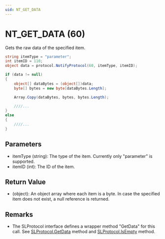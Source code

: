 ```yaml
---
uid: NT_GET_DATA
---
```


# NT_GET_DATA (60)

Gets the raw data of the specified item.

```csharp
string itemType = "parameter";
int itemID = 110;
object data = protocol.NotifyProtocol(60, itemType, itemID);

if (data != null)
{
    object[] dataBytes = (object[])data;
    byte[] bytes = new byte[dataBytes.Length];

    Array.Copy(dataBytes, bytes, bytes.Length);

    ////...
}
else
{
    ////...
}
```

## Parameters

- itemType (string): The type of the item. Currently only "parameter" is supported.
- itemID (int): The ID of the item.

## Return Value

- (object): An object array where each item is a byte. In case the specified item does not exist, a null reference is returned.

## Remarks

- The SLProtocol interface defines a wrapper method "GetData" for this call. See [SLProtocol.GetData](xref:Skyline.DataMiner.Scripting.SLProtocol.GetData*) method and [SLProtocol.IsEmpty](xref:Skyline.DataMiner.Scripting.SLProtocol.IsEmpty*) method.
